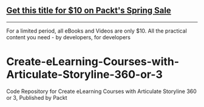 ## [Get this title for $10 on Packt's Spring Sale](https://www.packt.com/V15824?utm_source=github&utm_medium=packt-github-repo&utm_campaign=spring_10_dollar_2022)
-----
For a limited period, all eBooks and Videos are only $10. All the practical content you need \- by developers, for developers

# Create-eLearning-Courses-with-Articulate-Storyline-360-or-3
Code Repository for Create eLearning Courses with Articulate Storyline 360 or 3, Published by Packt
